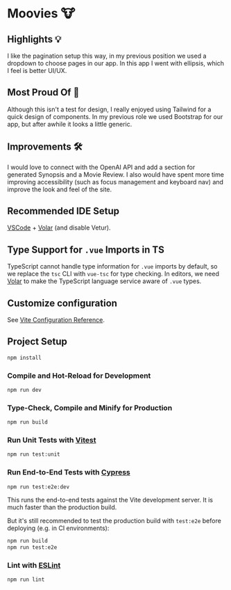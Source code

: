 # Moovies 🐮

## Highlights 💡

I like the pagination setup this way, in my previous position we used a dropdown to choose pages in our app. In this app I went with ellipsis, which I feel is better UI/UX.

## Most Proud Of 👏

Although this isn't a test for design, I really enjoyed using Tailwind for a quick design of components. In my previous role we used Bootstrap for our app, but after awhile it looks a little generic.

## Improvements 🛠️

I would love to connect with the OpenAI API and add a section for generated Synopsis and a Movie Review.
I also would have spent more time improving accessibility (such as focus management and keyboard nav) and improve the look and feel of the site.

## Recommended IDE Setup

[VSCode](https://code.visualstudio.com/) + [Volar](https://marketplace.visualstudio.com/items?itemName=Vue.volar) (and disable Vetur).

## Type Support for `.vue` Imports in TS

TypeScript cannot handle type information for `.vue` imports by default, so we replace the `tsc` CLI with `vue-tsc` for type checking. In editors, we need [Volar](https://marketplace.visualstudio.com/items?itemName=Vue.volar) to make the TypeScript language service aware of `.vue` types.

## Customize configuration

See [Vite Configuration Reference](https://vitejs.dev/config/).

## Project Setup

```sh
npm install
```

### Compile and Hot-Reload for Development

```sh
npm run dev
```

### Type-Check, Compile and Minify for Production

```sh
npm run build
```

### Run Unit Tests with [Vitest](https://vitest.dev/)

```sh
npm run test:unit
```

### Run End-to-End Tests with [Cypress](https://www.cypress.io/)

```sh
npm run test:e2e:dev
```

This runs the end-to-end tests against the Vite development server.
It is much faster than the production build.

But it's still recommended to test the production build with `test:e2e` before deploying (e.g. in CI environments):

```sh
npm run build
npm run test:e2e
```

### Lint with [ESLint](https://eslint.org/)

```sh
npm run lint
```

